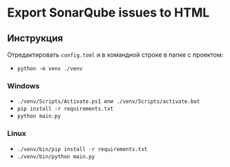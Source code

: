# Export SonarQube issues to HTML  
  
## Инструкция

Отредактировать  `config.toml` и в командной строке в папке с проектом:

* `python -m venv ./venv`

### Windows
* `./venv/Scripts/Activate.ps1 или ./venv/Scripts/activate.bat`
* `pip install -r requirements.txt`
* `python main.py`

### Linux
* `./venv/bin/pip install -r requirements.txt`
* `./venv/bin/python main.py`
